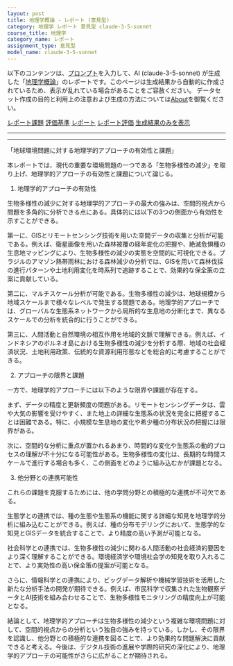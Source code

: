 ```yaml
---
layout: post
title: 地理学概論 - レポート (意見型)
category: 地理学 レポート 意見型 claude-3-5-sonnet
course_title: 地理学
category_name: レポート
assignment_type: 意見型
model_name: claude-3-5-sonnet
---
```


以下のコンテンツは、[プロンプト](https://github.com/takedatoshiyuki/synthetic_assignments/tree/main/generated/地理学/claude-3-5-sonnet/prompt_レポート-意見型.md)を入力して、AI (claude-3-5-sonnet) が生成した「[地理学概論](/contents/地理学/)」のレポートです。このページは生成結果から自動的に作成されているため、表示が乱れている場合があることをご容赦ください。
データセット作成の目的と利用上の注意および生成の方法については[About](/About)を御覧ください。

[レポート課題](../レポート課題-意見型)
[評価基準](../評価基準-意見型)
[レポート](../レポート-意見型)
[レポート評価](../レポート評価-意見型)
[生成結果のみを表示](https://github.com/takedatoshiyuki/synthetic_assignments/tree/main/generated/地理学/claude-3-5-sonnet/レポート-意見型.md)
  

***
***
  
「地球環境問題に対する地理学的アプローチの有効性と課題」

本レポートでは、現代の重要な環境問題の一つである「生物多様性の減少」を取り上げ、地理学的アプローチの有効性と課題について論じる。

1. 地理学的アプローチの有効性

生物多様性の減少に対する地理学的アプローチの最大の強みは、空間的視点から問題を多角的に分析できる点にある。具体的には以下の3つの側面から有効性を示すことができる。

第一に、GISとリモートセンシング技術を用いた空間データの収集と分析が可能である。例えば、衛星画像を用いた森林被覆の経年変化の把握や、絶滅危惧種の生息地マッピングにより、生物多様性の減少の実態を空間的に可視化できる。ブラジルのアマゾン熱帯雨林における森林減少の分析では、GISを用いて森林伐採の進行パターンや土地利用変化を時系列で追跡することで、効果的な保全策の立案に貢献している。

第二に、マルチスケール分析が可能である。生物多様性の減少は、地球規模から地域スケールまで様々なレベルで発生する問題である。地理学的アプローチでは、グローバルな生態系ネットワークから局所的な生息地の分断化まで、異なるスケールでの分析を統合的に行うことができる。

第三に、人間活動と自然環境の相互作用を地域的文脈で理解できる。例えば、インドネシアのボルネオ島における生物多様性の減少を分析する際、地域の社会経済状況、土地利用政策、伝統的な資源利用形態などを総合的に考慮することができる。

2. アプローチの限界と課題

一方で、地理学的アプローチには以下のような限界や課題が存在する。

まず、データの精度と更新頻度の問題がある。リモートセンシングデータは、雲や大気の影響を受けやすく、また地上の詳細な生態系の状況を完全に把握することは困難である。特に、小規模な生息地の変化や希少種の分布状況の把握には限界がある。

次に、空間的な分析に重点が置かれるあまり、時間的な変化や生態系の動的プロセスの理解が不十分になる可能性がある。生物多様性の変化は、長期的な時間スケールで進行する場合も多く、この側面をどのように組み込むかが課題となる。

3. 他分野との連携可能性

これらの課題を克服するためには、他の学問分野との積極的な連携が不可欠である。

生態学との連携では、種の生態や生態系の機能に関する詳細な知見を地理学的分析に組み込むことができる。例えば、種の分布モデリングにおいて、生態学的な知見とGISデータを統合することで、より精度の高い予測が可能となる。

社会科学との連携では、生物多様性の減少に関わる人間活動の社会経済的要因をより深く理解することができる。環境経済学や環境社会学の知見を取り入れることで、より実効性の高い保全策の提案が可能となる。

さらに、情報科学との連携により、ビッグデータ解析や機械学習技術を活用した新たな分析手法の開発が期待できる。例えば、市民科学で収集された生物観察データとAI技術を組み合わせることで、生物多様性モニタリングの精度向上が可能となる。

結論として、地理学的アプローチは生物多様性の減少という複雑な環境問題に対して、空間的視点からの分析という独自の強みを持っている。しかし、その限界を認識し、他分野との積極的な連携を図ることで、より効果的な問題解決に貢献できると考える。今後は、デジタル技術の進展や学際的研究の深化により、地理学的アプローチの可能性がさらに広がることが期待される。
